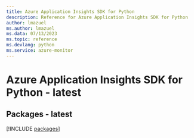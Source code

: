```yaml
---
title: Azure Application Insights SDK for Python
description: Reference for Azure Application Insights SDK for Python
author: lmazuel
ms.author: lmazuel
ms.data: 07/13/2023
ms.topic: reference
ms.devlang: python
ms.service: azure-monitor
---
```

# Azure Application Insights SDK for Python - latest
## Packages - latest
[!INCLUDE [packages](application-insights-index.md)]